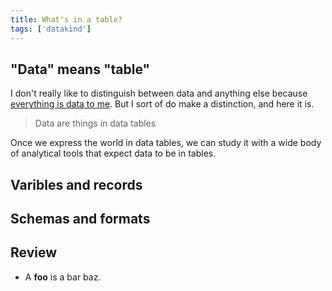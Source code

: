```yaml
---
title: What's in a table?
tags: ['datakind']
---
```

## "Data" means "table"
I don't really like to distinguish between data and anything else
because [everything is data to me](/!/world-data-world). But I sort
of do make a distinction, and here it is.

> Data are things in data tables

Once we express the world in data tables, we can study it with a
wide body of analytical tools that expect data to be in tables.

## Varibles and records



## Schemas and formats


## Review

* A **foo** is a bar baz.
